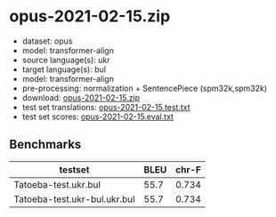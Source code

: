 # opus-2021-02-15.zip

* dataset: opus
* model: transformer-align
* source language(s): ukr
* target language(s): bul
* model: transformer-align
* pre-processing: normalization + SentencePiece (spm32k,spm32k)
* download: [opus-2021-02-15.zip](https://object.pouta.csc.fi/Tatoeba-MT-models/ukr-bul/opus-2021-02-15.zip)
* test set translations: [opus-2021-02-15.test.txt](https://object.pouta.csc.fi/Tatoeba-MT-models/ukr-bul/opus-2021-02-15.test.txt)
* test set scores: [opus-2021-02-15.eval.txt](https://object.pouta.csc.fi/Tatoeba-MT-models/ukr-bul/opus-2021-02-15.eval.txt)

## Benchmarks

| testset               | BLEU  | chr-F |
|-----------------------|-------|-------|
| Tatoeba-test.ukr.bul 	| 55.7 	| 0.734 |
| Tatoeba-test.ukr-bul.ukr.bul 	| 55.7 	| 0.734 |


